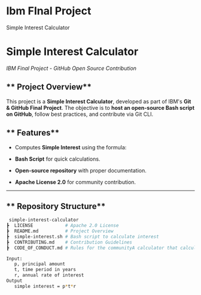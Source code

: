 # Ibm FInal Project
  Simple Interest Calculator

# **Simple Interest Calculator**
 *IBM Final Project - GitHub Open Source Contribution*

## ** Project Overview**
This project is a **Simple Interest Calculator**, developed as part of IBM's **Git & GitHub Final Project**. The objective is to **host an open-source Bash script on GitHub**, follow best practices, and contribute via Git CLI.

## ** Features**
- Computes **Simple Interest** using the formula:  

-  **Bash Script** for quick calculations.
-  **Open-source repository** with proper documentation.
-  **Apache License 2.0** for community contribution.

---

## ** Repository Structure**
```bash
 simple-interest-calculator
┣  LICENSE            # Apache 2.0 License
┣  README.md          # Project Overview
┣  simple-interest.sh # Bash script to calculate interest
┣  CONTRIBUTING.md    # Contribution Guidelines
┣  CODE_OF_CONDUCT.md # Rules for the communityA calculator that calculates simple interest given principal, annual rate of interest and time period in years.

Input:
   p, principal amount
   t, time period in years
   r, annual rate of interest
Output
   simple interest = p*t*r


